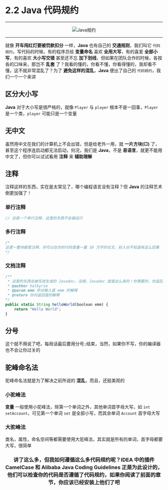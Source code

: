 # 2.2 Java 代码规约

---

<center><img src="https://i.loli.net/2020/07/23/sG6TlYJt9qwvcDB.png" alt="Java规约"></center>

---

就像 **开车闯红灯要被罚款扣分** 一样，**Java** 也有自己的 **交通规则**，我们叫它 `代码规约`，写代码的时候，有的程序员给 **变量命名** 喜欢 **全用大写**，有的喜爱 **全部小写**，有的喜欢 **大小写交错** 甚至还不忘 **加下划线**，但如果在团队合作的时候，各按各的口味来，那岂不 **乱套** 了？我看的懂的，你看不懂，你看得懂的，我却看不懂，这不就非常混乱了？为了 **避免这样的混乱**，**Java** 便出了自己的 `代码规约`，我们一个一个来讲

## 区分大小写

**Java** 对于大小写是很严格的，就像 `Player` 与 `player` 根本不是一回事，`Player` 是一个类，`player` 可能只是一个变量

## 无中文

虽然用中文在我们的计算机上不会出错，但是给老外一用，就 **一片方块(□)** 了，甚至这个程序连启动都无法启动，何况，我们是 **Java**，不是 **易语言**，就更不能用中文了，但你可以试试看用 **注释** 来 **辅助理解**

## 注释

注释这样的东西，实在是太常见了，哪个编程语言没有注释？但 **Java** 的注释艺术倒更加强了！

### 单行注释

```javascript
// 这是一个单行注释，这里的东西不会被运行
```

### 多行注释

```javascript
/*
这里一整块都是注释，你可以在你的代码里塞一篇 10 万字的论文，别人也不知道有这么回事
*/
```

### 文档注释

```javascript
/**
 * 这里的东西会被写进生成的 Javadoc，没错，Javadoc 就是这么来的！你需要的，你返回的，你抛出的，都在文档注释！当然，要你自己写，文档注释通常用于给方法写注释，或者在整个类的顶端注释好作者名字
 * @author Valkyrie
 * @param emm 你对输入值 emm 的解释
 * @return 你对返回值的解释
*/
public static String helloWorld(boolean emm) {
    return "Hello World";
}
```

## 分号

这个就不用说了吧，每局话最后要用分号`;`结束，当然，如果你不写，你的编译器也不会让你过关的

## 驼峰命名法

驼峰命名法就是为了解决之前所说的 **混乱**，而且，还挺美观的

### 小驼峰法

**变量** 一般使用小驼峰法，除第一个单词之外，其他单词首字母大写，如 `int setAccount`，可见第一个单词 `set` 是全部小写，而其余单词 `Account` 首字母大写

### 大驼峰法

类名，属性，命名空间等都需要使用大驼峰法，其实就是所有的单词，首字母都要大写，很简单

<center><h3>讲了这么多，但我如何遵循这么多代码规约呢？<strong>IDEA</strong> 中的插件 <strong>CamelCase</strong> 和 <strong>Alibaba Java Coding Guidelines</strong> 正是为此设计的，他们可以检查你的代码是否遵循了代码规约，如果你阅读了前面的章节，你应该已经安装上他们了吧</h3></center>